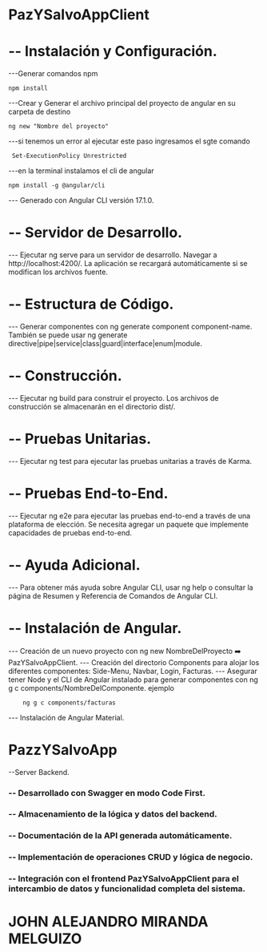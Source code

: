 # PazYSalvoAppClient
# -- Instalación y Configuración.
---Generar comandos npm 

    npm install
---Crear y Generar el archivo principal del proyecto de angular en su carpeta de destino

    ng new "Nombre del proyecto"
---si tenemos un error al ejecutar este paso ingresamos el sgte comando

     Set-ExecutionPolicy Unrestricted   

---en la terminal instalamos el cli de angular

    npm install -g @angular/cli

--- Generado con Angular CLI versión 17.1.0.
# -- Servidor de Desarrollo.
--- Ejecutar ng serve para un servidor de desarrollo. Navegar a http://localhost:4200/. La aplicación se recargará automáticamente si se modifican los archivos fuente.
# -- Estructura de Código.
--- Generar componentes con ng generate component component-name. También se puede usar ng generate directive|pipe|service|class|guard|interface|enum|module.


# -- Construcción.
--- Ejecutar ng build para construir el proyecto. Los archivos de construcción se almacenarán en el directorio dist/.
# -- Pruebas Unitarias.
--- Ejecutar ng test para ejecutar las pruebas unitarias a través de Karma.
# -- Pruebas End-to-End.
--- Ejecutar ng e2e para ejecutar las pruebas end-to-end a través de una plataforma de elección. Se necesita agregar un paquete que implemente capacidades de pruebas end-to-end.
# -- Ayuda Adicional.
--- Para obtener más ayuda sobre Angular CLI, usar ng help o consultar la página de Resumen y Referencia de Comandos de Angular CLI.
# -- Instalación de Angular.
--- Creación de un nuevo proyecto con ng new NombreDelProyecto ➡️ PazYSalvoAppClient.
--- Creación del directorio Components para alojar los diferentes componentes: Side-Menu, Navbar, Login, Facturas.
--- Asegurar tener Node y el CLI de Angular instalado para generar componentes con ng g c components/NombreDelComponente.
    ejemplo

        ng g c components/facturas

--- Instalación de Angular Material.

# PazzYSalvoApp 
--Server Backend.
### -- Desarrollado con Swagger en modo Code First.
### -- Almacenamiento de la lógica y datos del backend.
### -- Documentación de la API generada automáticamente.
### -- Implementación de operaciones CRUD y lógica de negocio.
### -- Integración con el frontend PazYSalvoAppClient para el intercambio de datos y funcionalidad completa del sistema.

# JOHN ALEJANDRO MIRANDA MELGUIZO